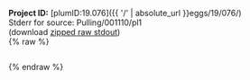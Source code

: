 **Project ID:** [plumID:19.076]({{ '/' | absolute_url }}eggs/19/076/)  
Stderr for source:  Pulling/001110/pl1   
(download [zipped raw stdout](pl1.plumed_master.stdout.txt.zip))  
{% raw %}
<pre>
</pre>
{% endraw %}
